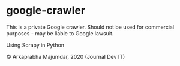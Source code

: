 # google-crawler
This is a private Google crawler.
Should not be used for commercial purposes - may be liable to Google lawsuit.

Using Scrapy in Python

© Arkaprabha Majumdar, 2020
(Journal Dev IT)
